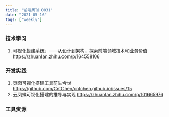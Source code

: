 ```yaml
---
title: "前端周刊 0031"
date: "2021-05-16"
tags: ["weekly"]
---
```


### 技术学习
1. 可视化搭建系统」——从设计到架构，探索前端领域技术和业务价值 https://zhuanlan.zhihu.com/p/164558106
### 开发实践
1. 页面可视化搭建工具前生今世 https://github.com/CntChen/cntchen.github.io/issues/15
2. 云凤蝶可视化搭建的推导与实现 https://zhuanlan.zhihu.com/p/101665976


### 工具资源
